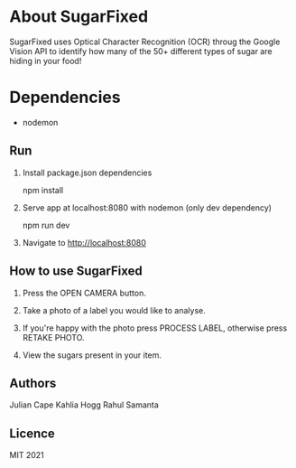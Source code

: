 # About SugarFixed

SugarFixed uses Optical Character Recognition (OCR) throug the Google Vision API to identify how many of the 50+ different types of sugar are hiding in your food!

# Dependencies
* nodemon

## Run
1. Install package.json dependencies

    npm install    

2. Serve app at localhost:8080 with nodemon (only dev dependency)

    npm run dev

3. Navigate to [http://localhost:8080](localhost:8080)

## How to use SugarFixed

1. Press the OPEN CAMERA button.

2. Take a photo of a label you would like to analyse.

3. If you're happy with the photo press PROCESS LABEL, otherwise press RETAKE PHOTO.

4. View the sugars present in your item.

## Authors
Julian Cape
Kahlia Hogg
Rahul Samanta

## Licence
MIT 2021

